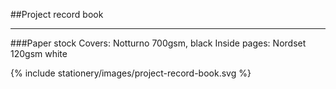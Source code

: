 <section id="stationery-page-project-record-book">
</section>

##Project record book
<hr>

###Paper stock
Covers: Notturno 700gsm, black
Inside pages: Nordset 120gsm white

{% include stationery/images/project-record-book.svg %}